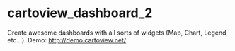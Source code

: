 # cartoview_dashboard_2
Create awesome dashboards with all sorts of widgets (Map, Chart, Legend, etc...). Demo: http://demo.cartoview.net/
